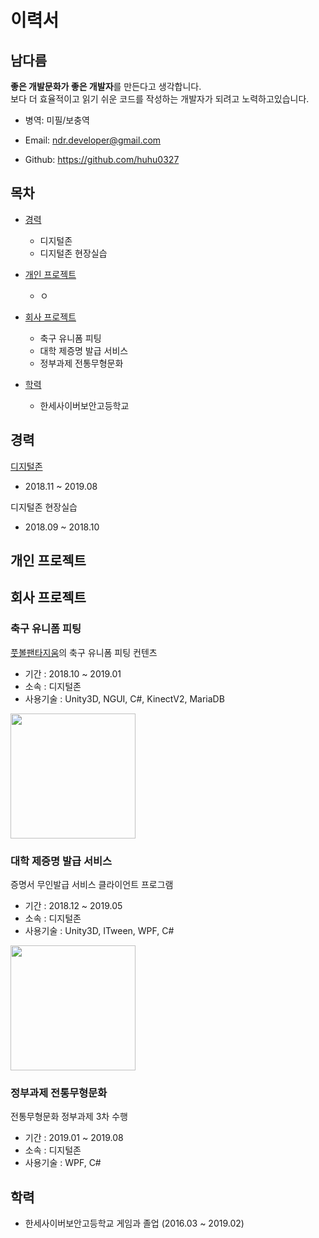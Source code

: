 # 이력서

## 남다름

**좋은 개발문화가 좋은 개발자**를 만든다고 생각합니다.  
보다 더 효율적이고 읽기 쉬운 코드를 작성하는 개발자가 되려고 노력하고있습니다.

- 병역: 미필/보충역

- Email: ndr.developer@gmail.com

- Github: <https://github.com/huhu0327>

## 목차

- [경력](#경력)
  - 디지털존
  - 디지털존 현장실습

- [개인 프로젝트](#개인-프로젝트)
  - ㅇ

- [회사 프로젝트](#회사-프로젝트)
  - 축구 유니폼 피팅
  - 대학 제증명 발급 서비스
  - 정부과제 전통무형문화

- [학력](#학력)
  - 한세사이버보안고등학교

## 경력

[디지털존](http://www.digitalzone.co.kr/)

- 2018.11 ~ 2019.08

디지털존 현장실습

- 2018.09 ~ 2018.10

## 개인 프로젝트

## 회사 프로젝트

### 축구 유니폼 피팅

[풋볼팬타지움](http://faentasium.com/)의 축구 유니폼 피팅 컨텐츠

- 기간 : 2018.10 ~ 2019.01
- 소속 : 디지털존
- 사용기술 : Unity3D, NGUI, C#, KinectV2, MariaDB

<img width="200" src="https://user-images.githubusercontent.com/28612967/75354311-1b33db00-58f0-11ea-9b52-ad0132138f00.png">

### 대학 제증명 발급 서비스

증명서 무인발급 서비스 클라이언트 프로그램

- 기간 : 2018.12 ~ 2019.05
- 소속 : 디지털존
- 사용기술 : Unity3D, ITween, WPF, C#

<img width="200" src="https://user-images.githubusercontent.com/28612967/75354405-44546b80-58f0-11ea-8b1f-29b1f4524f5a.png">

### 정부과제 전통무형문화

전통무형문화 정부과제 3차 수행

- 기간 : 2019.01 ~ 2019.08
- 소속 : 디지털존
- 사용기술 : WPF, C#

## 학력

- 한세사이버보안고등학교 게임과 졸업 (2016.03 ~ 2019.02)
